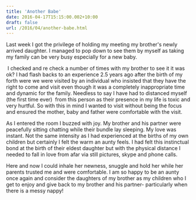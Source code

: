 ```yaml
---
title: 'Another Babe'
date: 2016-04-17T15:15:00.002+10:00
draft: false
url: /2016/04/another-babe.html
---
```


Last week I got the privilege of holding my meeting my brother's newly arrived daughter. I managed to pop down to see them by myself as taking my family can be very busy especially for a new baby.  
  
 I checked and re check a number of times with my brother to see it it was ok? I had flash backs to an experience 2.5 years ago after the birth of my forth were we were visited by an individual who insisted that they have the right to come and visit even though it was a completely inappropriate time and dynamic for the family. Needless to say I have had to distanced myself (the first time ever)  from this person as their presence in my life is toxic and very hurtful. So with this in mind I wanted to visit without being the focus and ensured the mother, baby and father were comfortable with the visit.  
  
As I entered the room I buzzed with joy. My brother and his partner were peacefully sitting chatting while their bundle lay sleeping. My love was instant. Not the same intensity as I had experienced at the births of my own children but certainly I felt the warm an aunty feels. I had felt this instinctual bond at the birth of their eldest daughter but with the physical distance I needed to fall in love from afar via still pictures, skype and phone calls.  
  
Here and now I could inhale her newness, snuggle and hold her while her parents trusted me and were comfortable. I am so happy to be an aunty once again and consider the daughters of my brother as my children who I get to enjoy and give back to my brother and his partner- particularly when there is a messy nappy!